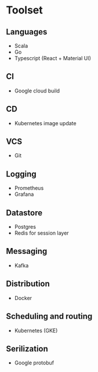 # Toolset
## Languages
* Scala
* Go
* Typescript (React + Material UI)
## CI
* Google cloud build
## CD
* Kubernetes image update
## VCS
* Git
## Logging
* Prometheus
* Grafana
## Datastore
* Postgres
* Redis for session layer
## Messaging
* Kafka
## Distribution
* Docker
## Scheduling and routing
* Kubernetes (GKE)
## Serilization
* Google protobuf